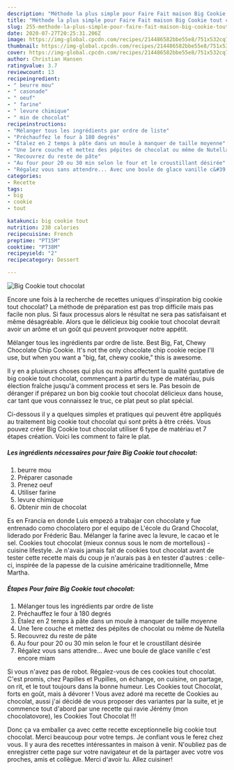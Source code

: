 ```yaml
---
description: "Méthode la plus simple pour Faire Fait maison Big Cookie tout chocolat"
title: "Méthode la plus simple pour Faire Fait maison Big Cookie tout chocolat"
slug: 255-methode-la-plus-simple-pour-faire-fait-maison-big-cookie-tout-chocolat
date: 2020-07-27T20:25:31.206Z
image: https://img-global.cpcdn.com/recipes/214486582bbe55e8/751x532cq70/big-cookie-tout-chocolat-photo-principale-de-la-recette.jpg
thumbnail: https://img-global.cpcdn.com/recipes/214486582bbe55e8/751x532cq70/big-cookie-tout-chocolat-photo-principale-de-la-recette.jpg
cover: https://img-global.cpcdn.com/recipes/214486582bbe55e8/751x532cq70/big-cookie-tout-chocolat-photo-principale-de-la-recette.jpg
author: Christian Hansen
ratingvalue: 3.7
reviewcount: 13
recipeingredient:
- " beurre mou"
- " casonade"
- " oeuf"
- " farine"
- " levure chimique"
- " min de chocolat"
recipeinstructions:
- "Mélanger tous les ingrédients par ordre de liste"
- "Préchauffez le four à 180 degrés"
- "Étalez en 2 temps à pâte dans un moule à manquer de taille moyenne"
- "Une 1ere couche et mettez des pépites de chocolat ou même de Nutella"
- "Recouvrez du reste de pâte"
- "Au four pour 20 ou 30 min selon le four et le croustillant désirée"
- "Régalez vous sans attendre... Avec une boule de glace vanille c&#39;est encore miam"
categories:
- Recette
tags:
- big
- cookie
- tout

katakunci: big cookie tout 
nutrition: 238 calories
recipecuisine: French
preptime: "PT15M"
cooktime: "PT38M"
recipeyield: "2"
recipecategory: Dessert

---
```



![Big Cookie tout chocolat](https://img-global.cpcdn.com/recipes/214486582bbe55e8/751x532cq70/big-cookie-tout-chocolat-photo-principale-de-la-recette.jpg)

Encore une fois à la recherche de recettes uniques d'inspiration big cookie tout chocolat? La méthode de préparation est pas trop difficile mais pas facile non plus. Si faux processus alors le résultat ne sera pas satisfaisant et même désagréable. Alors que le délicieux big cookie tout chocolat devrait avoir un arôme et un goût qui peuvent provoquer notre appétit.

Mélanger tous les ingrédients par ordre de liste. Best Big, Fat, Chewy Chocolate Chip Cookie. It&#39;s not the only chocolate chip cookie recipe I&#39;ll use, but when you want a &#34;big, fat, chewy cookie,&#34; this is awesome.

Il y en a plusieurs choses qui plus ou moins affectent la qualité gustative de big cookie tout chocolat, commençant à partir du type de matériau, puis élection fraîche jusqu'à comment process et sers le. Pas besoin de déranger if préparez un bon big cookie tout chocolat délicieux dans house, car tant que vous connaissez le truc, ce plat peut so plat spécial.


Ci-dessous il y a quelques simples et pratiques qui peuvent être appliqués au traitement big cookie tout chocolat qui sont prêts à être créés. Vous pouvez créer Big Cookie tout chocolat utiliser 6 type de matériau et 7 étapes création. Voici les comment to faire le plat.

<!--inarticleads1-->

##### Les ingrédients nécessaires pour faire Big Cookie tout chocolat:

1.   beurre mou
1. Préparer  casonade
1. Prenez  oeuf
1. Utiliser  farine
1.   levure chimique
1. Obtenir  min de chocolat


Es en Francia en donde Luis empezó a trabajar con chocolate y fue entrenado como chocolatero por el equipo de L&#39;école du Grand Chocolat, liderado por Fréderic Bau. Mélanger la farine avec la levure, le cacao et le sel. Cookies tout chocolat (mieux connus sous le nom de mortellous) - cuisine lifestyle. Je n&#39;avais jamais fait de cookies tout chocolat avant de tester cette recette mais du coup je n&#39;aurais pas à en tester d&#39;autres : celle-ci, inspirée de la papesse de la cuisine américaine traditionnelle, Mme Martha. 

<!--inarticleads2-->

##### Étapes Pour faire Big Cookie tout chocolat:

1. Mélanger tous les ingrédients par ordre de liste
1. Préchauffez le four à 180 degrés
1. Étalez en 2 temps à pâte dans un moule à manquer de taille moyenne
1. Une 1ere couche et mettez des pépites de chocolat ou même de Nutella
1. Recouvrez du reste de pâte
1. Au four pour 20 ou 30 min selon le four et le croustillant désirée
1. Régalez vous sans attendre... Avec une boule de glace vanille c&#39;est encore miam


Si vous n&#39;avez pas de robot. Régalez-vous de ces cookies tout chocolat. C&#39;est promis, chez Papilles et Pupilles, on échange, on cuisine, on partage, on rit, et le tout toujours dans la bonne humeur. Les Cookies tout Chocolat, forts en goût, mais à dévorer ! Vous avez adoré ma recette de Cookies au chocolat, aussi j&#39;ai décidé de vous proposer des variantes par la suite, et je commence tout d&#39;abord par une recette qui ravie Jérémy (mon chocolatovore), les Cookies Tout Chocolat !!! 


Donc ça va emballer ça avec cette recette exceptionnelle big cookie tout chocolat. Merci beaucoup pour votre temps. Je confiant vous le ferez chez vous. Il y aura des recettes  intéressantes in maison à venir. N'oubliez pas de enregistrer cette page sur votre navigateur et de la partager avec votre vos proches, amis et collègue. Merci d'avoir lu. Allez cuisiner!
